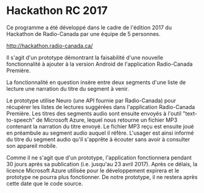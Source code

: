 # Hackathon RC 2017

Ce programme a été développé dans le cadre de l'édition 2017 du Hackathon de Radio-Canada par une équipe de 5 personnes.

http://hackathon.radio-canada.ca/

Il s'agit d'un prototype démontrant la faisabilité d'une nouvelle fonctionnalité à ajouter à la version Android de l'application Radio-Canada Première.

La fonctionnalité en question insère entre deux segments d'une liste de lecture une narration du titre du segment à venir.

Le prototype utilise Neuro (une API fournie par Radio-Canada) pour récupérer les listes de lectures suggérées dans l'application Radio-Canada Première. Les titres des segments audio sont ensuite envoyés à l'outil "text-to-speech" de Microsoft Azure, lequel nous retourne un fichier MP3 contenant la narration du titre envoyé. Le fichier MP3 reçu est ensuite joué en préambule au segment audio auquel il réfère. L'usager est ainsi informé du titre du segment audio qu'il s'apprête à écouter sans avoir à consulter son appareil mobile.

Comme il ne s'agit que d'un prototype, l'application fonctionnera pendant 30 jours après sa publication (i.e. jusqu'au 23 avril 2017). Après ce délais, la licence Microsoft Azure utilisée pour le développement expirera et le prototype ne pourra plus fonctionner. De notre prototype, il ne restera après cette date que le code source.
